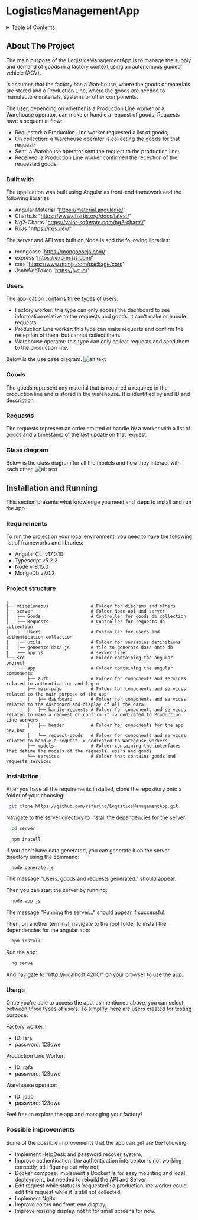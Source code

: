 # LogisticsManagementApp


<!-- TABLE OF CONTENTS -->
<details>
  <summary>Table of Contents</summary>
  <ol>
    <li>
      <a href="#about-the-project">About The Project</a>
      <ul>
        <li><a href="#built-with">Built with</a></li>        
        <li><a href="#users">Users</a></li>
        <li><a href="#goods">Goods</a></li>
        <li><a href="#requests">Requests</a></li>
        <li><a href="#class-diagram">Class diagram</a></li>
      </ul>
    </li>
    <li>
      <a href="#installation-and-running">Installation and running</a>
      <ul>
        <li><a href="#requirements">Requirements</a></li>
        <li><a href="#project-structure">Project Struture</a></li>
        <li><a href="#installation">Installation</a></li>
        <li><a href="#usage">Usage</a></li>         
        <li><a href="#possible-improvements">Possible improvements</a></li> 
      </ul>
    </li>
  </ol>
</details>



<!-- ABOUT THE PROJECT -->
## About The Project

The main purpose of the LogisticsManagementApp is to manage the supply and demand of goods in a factory context using an autonomous guided vehicle (AGV).

Is assumes that the factory has a Warehouse, where the goods or materials are stored and a Production Line, where the goods are needed to manufacture materials, systems or other components.  

The user, depending on whether is a Production Line worker or a Warehouse operator, can make or handle a request of goods. Requests have a sequential flow:
* Requested: a Production Line worker requested a list of goods;
* On collection: a Warehouse operator is collecting the goods for that request;
* Sent: a Warehouse operator sent the request to the production line; 
* Received: a Production Line worker confirmed the reception of the requested goods. 


<!-- Built with -->
### Built with

The application was built using Angular as front-end framework and the following libraries:
* Angular Material "https://material.angular.io/"
* ChartsJs "https://www.chartjs.org/docs/latest/"
* Ng2-Charts "https://valor-software.com/ng2-charts/"
* RxJs "https://rxjs.dev/"

The server and API was built on NodeJs and the following libraries:
* mongoose 'https://mongoosejs.com/'
* express  'https://expressjs.com/'
* cors 'https://www.npmjs.com/package/cors'
* JsonWebToken 'https://jwt.io/'

<!-- Users -->
### Users

The application contains three types of users:
* Factory worker: this type can only access the dashboard to see information relative to the requests and goods, it can't make or handle requests.
* Production Line worker: this type can make requests and confirm the reception of them, but cannot collect them.
* Warehouse operator: this type can only collect requests and send them to the production line.

Below is the use case diagram.
![alt text](miscelaneous/Use-case-diagram.jpg)


<!-- Goods -->
### Goods

The goods represent any material that is required a required in the production line and is stored in the warehouse. It is identified by and ID and description

<!-- Requests -->
### Requests

The requests represent an order emitted or handle by a worker with a list of goods and a timestamp of the last update on that request.


<!-- Requests -->
### Class diagram

Below is the class diagram for all the models and how they interact with each other.
![alt text](miscelaneous/class-diagram.png)


<!-- Instalation and usage -->
## Installation and Running

This section presents what knowledge you need and steps to install and run the app.

<!-- Requirements -->
### Requirements

To run the project on your local environment, you need to have the following list of frameworks and libraries:
* Angular CLI v17.0.10
* Typescript v5.2.2
* Node v18.15.0
* MongoDb v7.0.2

<!-- Project struture -->
### Project structure

```
. 
├── miscelaneous                # Folder for diagrams and others
├── server                      # Folder Node api and server
│   ├── Goods                   # Controller for goods db collection 
│   ├── Requests                # Controller for requests db collection
│   |── Users                   # Controller for users and authentication collection
│   |── utils                   # Folder for variables definitions
|   |── generate-data.js        # file to generate data onto db
|   └── app.js                  # server file
└── src                         # Folder containing the angular project
    └── app                     # Folder containing the angular components
        ├── auth                # Folder for components and services related to authentication and login 
        ├── main-page           # Folder for components and services related to the main purpose of the app 
        |   ├── dashboard       # Folder for components and services related to the dashboard and display of all the data 
        |   ├── handle-requests # Folder for components and services related to make a request or confirm it -> dedicated to Production Line workers 
        |   ├── header          # Folder for components for the app nav bar 
        |   └── request-goods   # Folder for components and services related to handle a request -> dedicated to Warehouse workers
        ├── models              # Folder containing the interfaces that define the models of the requests, users and goods 
        └── services            # Folder that contains goods and requests services
 ```
<!-- Installation -->
### Installation

After you have all the requirements installed, clone the repository onto a folder of your choosing:
 ```sh
  git clone https://github.com/rafarlho/LogisticsManagementApp.git 
  ```

Navigate to the server directory to install the dependencies for the server:
```sh
  cd server
```
```sh
  npm install
```

If you don't have data generated, you can generate it on the server directory using the command:
```sh
  node generate.js 
```
The message "Users, goods and requests generated." should appear.


Then you can start the server by running:
```sh
  node app.js 
```
The message "Running the server..." should appear if successful. 

Then, on another terminal, navigate to the root folder to install the dependencies for the angular app:
```sh
  npm install 
```
Run the app:
```sh
  ng serve 
```

And navigate to "http://localhost:4200/" on your browser to use the app.


<!-- Usage -->
### Usage

Once you're able to access the app, as mentioned above, you can select between three types of users.
To simplify, here are users created for testing purpose:

Factory worker: 
* ID: lara
* password: 123qwe

Production Line Worker: 
* ID: rafa
* password: 123qwe

Warehouse operator: 
* ID: joao
* password: 123qwe

Feel free to explore the app and managing your factory!


<!-- Possible improvements -->
### Possible improvements

Some of the possible improvements that the app can get are the following:
* Implement HelpDesk and password recover system;
* Improve authentication: the authentication interceptor is not working correctly, still figuring out why not;
* Docker compose: implement a Dockerfile for easy mounting and local deployment, but needed to rebuild the API and Server:
* Edit request while status is 'requested': a production line worker could edit the request while it is still not collected;
* Implement NgRx;
* Improve colors and front-end display;
* Improve resizing display, not fit for small screens for now.